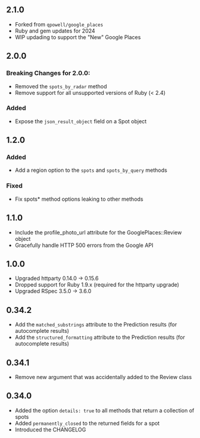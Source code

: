 ## 2.1.0
- Forked from `qpowell/google_places`
- Ruby and gem updates for 2024
- WIP updading to support the "New" Google Places

## 2.0.0
### Breaking Changes for 2.0.0:
- Removed the `spots_by_radar` method
- Remove support for all unsupported versions of Ruby (< 2.4)

### Added
- Expose the `json_result_object` field on a Spot object

## 1.2.0
### Added
- Add a region option to the `spots` and `spots_by_query` methods

### Fixed
- Fix spots* method options leaking to other methods

## 1.1.0

- Include the profile_photo_url attribute for the GooglePlaces::Review object
- Gracefully handle HTTP 500 errors from the Google API

## 1.0.0

- Upgraded httparty 0.14.0 -> 0.15.6
- Dropped support for Ruby 1.9.x (required for the httparty upgrade)
- Upgraded RSpec 3.5.0 -> 3.6.0

## 0.34.2

- Add the `matched_substrings` attribute to the Prediction results (for autocomplete results)
- Add the `structured_formatting` attribute to the Prediction results (for autocomplete results)

## 0.34.1

- Remove new argument that was accidentally added to the Review class

## 0.34.0

- Added the option `details: true` to all methods that return a collection of spots
- Added `permanently_closed` to the returned fields for a spot
- Introduced the CHANGELOG
